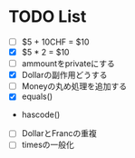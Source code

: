#  TODO List
- [ ] $5 + 10CHF = $10
- [x] $5 * 2 = $10
- [ ] ammountをprivateにする
- [x] Dollarの副作用どうする
- [ ] Moneyの丸め処理を追加する
- [x] equals()
- hascode()
- [ ] DollarとFrancの重複
- [ ] timesの一般化
